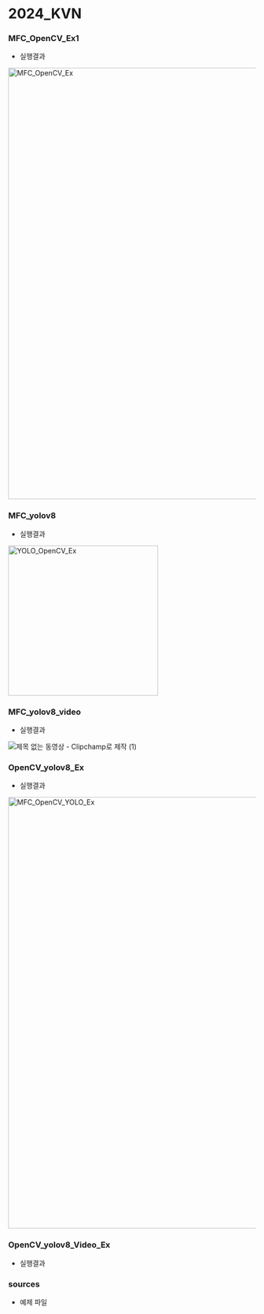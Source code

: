 # 2024_KVN

### MFC_OpenCV_Ex1
- 실행결과

<img width="877" alt="MFC_OpenCV_Ex" src="https://github.com/user-attachments/assets/7605289a-cfa5-41a6-8cae-1a89684a4728">

### MFC_yolov8
- 실행결과

<img width="305" alt="YOLO_OpenCV_Ex" src="https://github.com/user-attachments/assets/e3d1e205-bc27-4344-ae1a-4f11171f27f9">

### MFC_yolov8_video
- 실행결과

![제목 없는 동영상 - Clipchamp로 제작 (1)](https://github.com/user-attachments/assets/1f870ade-e631-4228-89ae-69b9722e143e)

### OpenCV_yolov8_Ex
- 실행결과

<img width="877" alt="MFC_OpenCV_YOLO_Ex" src="https://github.com/user-attachments/assets/bc2d465d-22f9-4625-8397-530c011c3824">

### OpenCV_yolov8_Video_Ex
- 실행결과

### sources
- 예제 파일
